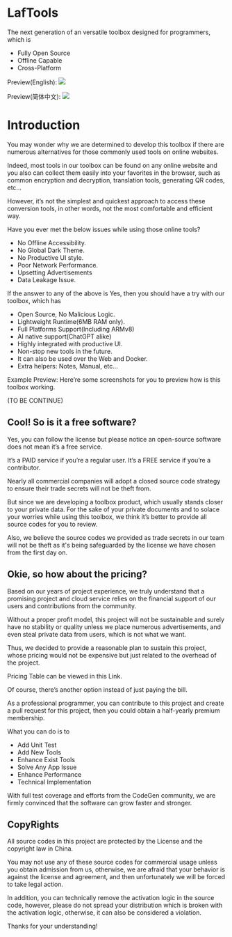 # LafTools
The next generation of an versatile toolbox designed for programmers, which is 
- Fully Open Source 
- Offline Capable  
- Cross-Platform 

Preview(English):
![](https://github.com/work7z/LafTools/blob/dev/dev-source/img-preview-en.png?raw=true)

Preview(简体中文):
![](https://github.com/work7z/LafTools/blob/dev/dev-source/img-preview.png?raw=true)

# Introduction 

You may wonder why we are determined to develop this toolbox if there are numerous alternatives for those commonly used tools on online websites.

Indeed, most tools in our toolbox can be found on any online website and you also can collect them easily into your favorites in the browser, such as common encryption and decryption, translation tools, generating QR codes, etc…  

However, it’s not the simplest and quickest approach to access these conversion tools, in other words, not the most comfortable and efficient way. 

Have you ever met the below issues while using those online tools?
- No Offline Accessibility.
- No Global Dark Theme.
- No Productive UI style.
- Poor Network Performance.
- Upsetting Advertisements
- Data Leakage Issue.

If the answer to any of the above is Yes, then you should have a try with our toolbox, which has 
- Open Source, No Malicious Logic.
- Lightweight Runtime(6MB RAM only).
- Full Platforms Support(Including ARMv8)
- AI native support(ChatGPT alike)
- Highly integrated with productive UI.
- Non-stop new tools in the future.
- It can also be used over the Web and Docker.
- Extra helpers: Notes, Manual, etc...


Example Preview:
Here’re some screenshots for you to preview how is this toolbox working.

(TO BE CONTINUE)

## Cool! So is it a free software?

Yes, you can follow the license but please notice an open-source software does not mean it’s a free service. 

It’s a PAID service if you’re a regular user.
It’s a FREE service if you’re a contributor.

Nearly all commercial companies will adopt a closed source code strategy to ensure their trade secrets will not be theft from. 

But since we are developing a toolbox product, which usually stands closer to your private data. For the sake of your private documents and to solace your worries while using this toolbox,  we think it’s better to provide all source codes for you to review.

Also, we believe the source codes we provided as trade secrets in our team will not be theft as it's being safeguarded by the license we have chosen from the first day on.

## Okie, so how about the pricing?

Based on our years of project experience, we truly understand that a promising project and cloud service relies on the financial support of our users and contributions from the community.

Without a proper profit model, this project will not be sustainable and surely have no stability or quality unless we place numerous advertisements, and even steal private data from users, which is not what we want.

Thus, we decided to provide a reasonable plan to sustain this project, whose pricing would not be expensive but just related to the overhead of the project.   

Pricing Table can be viewed in this Link.

Of course, there’s another option instead of just paying the bill. 

As a professional programmer, you can contribute to this project and create a pull request for this project, then you could obtain a half-yearly premium membership.

What you can do is to
- Add Unit Test
- Add New Tools
- Enhance Exist Tools
- Solve Any App Issue  
- Enhance Performance		
- Technical Implementation

With full test coverage and efforts from the CodeGen community, we are firmly convinced that the software can grow faster and stronger. 



## CopyRights
All source codes in this project are protected by the License and the copyright law in China.

You may not use any of these source codes for commercial usage unless you obtain admission from us, otherwise, we are afraid that your behavior is against the license and agreement, and then unfortunately we will be forced to take legal action.

In addition, you can technically remove the activation logic in the source code, however, please do not spread your distribution which is broken with the activation logic, otherwise, it can also be considered a violation.

Thanks for your understanding!
